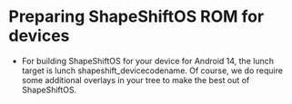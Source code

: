 # Preparing ShapeShiftOS ROM for devices
- For building ShapeShiftOS for your device for Android 14, the lunch target is lunch shapeshift_devicecodename. Of course, we do require some additional overlays in your tree to make the best out of ShapeShiftOS. 
